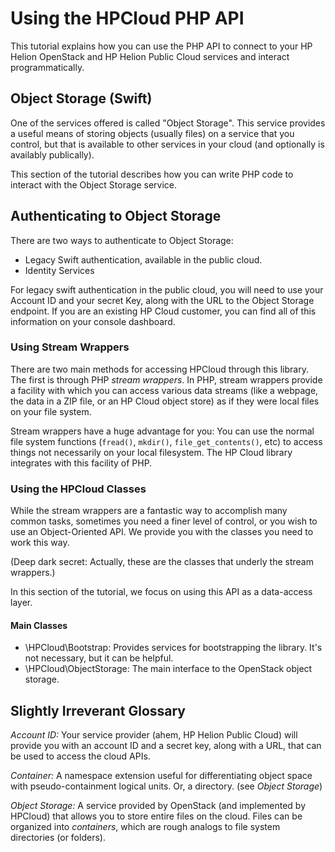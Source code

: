 # Using the HPCloud PHP API

This tutorial explains how you can use the PHP API to connect to your HP
Helion OpenStack and HP Helion Public Cloud services and interact programmatically.

## Object Storage (Swift)

One of the services offered is called "Object Storage".
This service provides a useful means of storing objects (usually files)
on a service that you control, but that is available to other services
in your cloud (and optionally is availably publically).

This section of the tutorial describes how you can write PHP code to
interact with the Object Storage service.

## Authenticating to Object Storage

There are two ways to authenticate to Object Storage:

- Legacy Swift authentication, available in the public cloud.
- Identity Services

For legacy swift authentication in the public cloud, you will need to use your
Account ID and your secret Key, along with the URL to the Object Storage endpoint.
If you are an existing HP Cloud customer, you can find all of this
information on your console dashboard.

### Using Stream Wrappers

There are two main methods for accessing HPCloud through this library.
The first is through PHP *stream wrappers*. In PHP, stream wrappers
provide a facility with which you can access various data streams (like
a webpage, the data in a ZIP file, or an HP Cloud object store) as if
they were local files on your file system.

Stream wrappers have a huge advantage for you: You can use the normal
file system functions (`fread()`, `mkdir()`, `file_get_contents()`, etc)
to access things not necessarily on your local filesystem. The HP Cloud
library integrates with this facility of PHP.


### Using the HPCloud Classes

While the stream wrappers are a fantastic way to accomplish many common
tasks, sometimes you need a finer level of control, or you wish to use
an Object-Oriented API. We provide you with the classes you need to work
this way.

(Deep dark secret: Actually, these are the classes that underly the
stream wrappers.)

In this section of the tutorial, we focus on using this API as a
data-access layer.

#### Main Classes

- \HPCloud\Bootstrap: Provides services for bootstrapping the library.
  It's not necessary, but it can be helpful.
- \HPCloud\ObjectStorage: The main interface to the OpenStack object
  storage.

## Slightly Irreverant Glossary

*Account ID:* Your service provider (ahem, HP Helion Public Cloud) will provide you with
an account ID and a secret key, along with a URL, that can be used to
access the cloud APIs.

*Container:* A namespace extension useful for differentiating object
space with pseudo-containment logical units. Or, a directory. (see
_Object Storage_)

*Object Storage:* A service provided by OpenStack (and implemented by
HPCloud) that allows you to store entire files on the cloud. Files can
be organized into _containers_, which are rough analogs to file system
directories (or folders).


